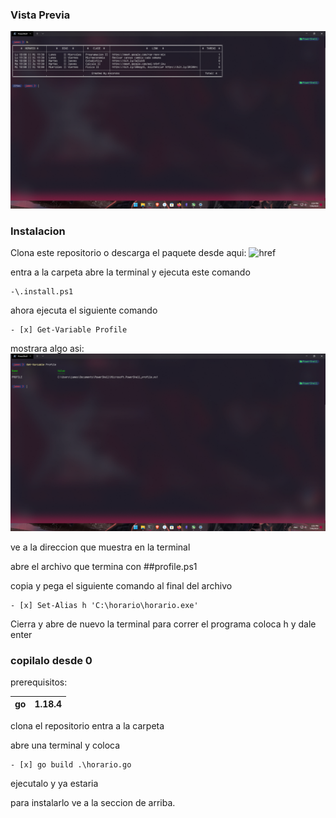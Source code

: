 ### Vista Previa

![horario_pic.png](https://github.com/Ancordss/CLI-HorarioAPP/blob/main/pics/horario_pic.png)


### Instalacion

Clona este repositorio o descarga el paquete desde aqui: ![href]()

entra a la carpeta abre la terminal y ejecuta este comando

```
-\.install.ps1
```
ahora ejecuta el siguiente comando 

```
- [x] Get-Variable Profile
```
mostrara algo asi: ![var_profile.png](https://github.com/Ancordss/CLI-HorarioAPP/blob/main/pics/var_profile.png)

ve a la direccion que muestra en la terminal

abre el archivo que termina con ##profile.ps1

copia y pega el siguiente comando al final del archivo 
```
- [x] Set-Alias h 'C:\horario\horario.exe'
```
Cierra y abre de nuevo la terminal para correr el programa coloca h y dale enter


### copilalo desde 0 

prerequisitos: 

| go | 1.18.4|
|----|-------|

clona el repositorio entra a la carpeta 

abre una terminal y coloca 

```
- [x] go build .\horario.go
```

ejecutalo y ya estaria

para instalarlo ve a la seccion de arriba.
